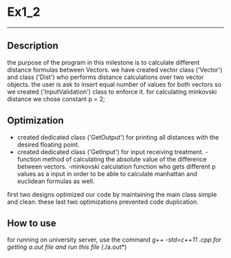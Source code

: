 # Ex1_2
---
## Description
the purpose of the program in this milestone is to calculate different distance formulas between Vectors.
we have created vector class ('Vector') and class ('Dist') who performs distance calculations over two vector objects.
the user is ask to insert equal number of values for both vectors so we created ('InputValidation') class to enforce it. 
for calculating minkovski distance we chose constant p = 2;

## Optimization
- created dedicated class ('GetOutput') for printing all distances with the desired floating point.
- created dedicated class ('GetInput') for input receiving treatment. 
-function method of calculating the absolute value of the difference between vectors.
-minkovski calculation function who gets different p values as a input in order to be able to calculate manhattan and euclidean formulas as well.

first two designs optimized our code by maintaining the main class simple and clean.
these last two optimizations prevented code duplication.

## How to use
for running on university server, use the command *g++ -std=c++11 *.cpp* for getting a.out file and run this file (*./a.out*)



